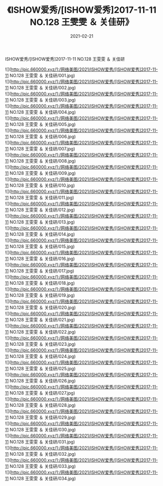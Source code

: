 ﻿---
layout: post
title:  《ISHOW爱秀/[ISHOW爱秀]2017-11-11 NO.128 王雯雯 ＆ 关佳研》
date:   2021-02-21
img: http://pic.660000.xyz/1:/网络美图/2021/ISHOW爱秀/[ISHOW爱秀]2017-11-11 NO.128 王雯雯 ＆ 关佳研/000.jpg
categories: [美女, 清纯, 唯美]
---

ISHOW爱秀/[ISHOW爱秀]2017-11-11 NO.128 王雯雯 ＆ 关佳研

 ![](http://pic.660000.xyz/1:/网络美图/2021/ISHOW爱秀/[ISHOW爱秀]2017-11-11 NO.128 王雯雯 ＆ 关佳研/001.jpg) <br>![](http://pic.660000.xyz/1:/网络美图/2021/ISHOW爱秀/[ISHOW爱秀]2017-11-11 NO.128 王雯雯 ＆ 关佳研/002.jpg) <br>![](http://pic.660000.xyz/1:/网络美图/2021/ISHOW爱秀/[ISHOW爱秀]2017-11-11 NO.128 王雯雯 ＆ 关佳研/003.jpg) <br>![](http://pic.660000.xyz/1:/网络美图/2021/ISHOW爱秀/[ISHOW爱秀]2017-11-11 NO.128 王雯雯 ＆ 关佳研/004.jpg) <br>![](http://pic.660000.xyz/1:/网络美图/2021/ISHOW爱秀/[ISHOW爱秀]2017-11-11 NO.128 王雯雯 ＆ 关佳研/005.jpg) <br>![](http://pic.660000.xyz/1:/网络美图/2021/ISHOW爱秀/[ISHOW爱秀]2017-11-11 NO.128 王雯雯 ＆ 关佳研/006.jpg) <br>![](http://pic.660000.xyz/1:/网络美图/2021/ISHOW爱秀/[ISHOW爱秀]2017-11-11 NO.128 王雯雯 ＆ 关佳研/007.jpg) <br>![](http://pic.660000.xyz/1:/网络美图/2021/ISHOW爱秀/[ISHOW爱秀]2017-11-11 NO.128 王雯雯 ＆ 关佳研/008.jpg) <br>![](http://pic.660000.xyz/1:/网络美图/2021/ISHOW爱秀/[ISHOW爱秀]2017-11-11 NO.128 王雯雯 ＆ 关佳研/009.jpg) <br>![](http://pic.660000.xyz/1:/网络美图/2021/ISHOW爱秀/[ISHOW爱秀]2017-11-11 NO.128 王雯雯 ＆ 关佳研/010.jpg) <br>![](http://pic.660000.xyz/1:/网络美图/2021/ISHOW爱秀/[ISHOW爱秀]2017-11-11 NO.128 王雯雯 ＆ 关佳研/011.jpg) <br>![](http://pic.660000.xyz/1:/网络美图/2021/ISHOW爱秀/[ISHOW爱秀]2017-11-11 NO.128 王雯雯 ＆ 关佳研/012.jpg) <br>![](http://pic.660000.xyz/1:/网络美图/2021/ISHOW爱秀/[ISHOW爱秀]2017-11-11 NO.128 王雯雯 ＆ 关佳研/013.jpg) <br>![](http://pic.660000.xyz/1:/网络美图/2021/ISHOW爱秀/[ISHOW爱秀]2017-11-11 NO.128 王雯雯 ＆ 关佳研/014.jpg) <br>![](http://pic.660000.xyz/1:/网络美图/2021/ISHOW爱秀/[ISHOW爱秀]2017-11-11 NO.128 王雯雯 ＆ 关佳研/015.jpg) <br>![](http://pic.660000.xyz/1:/网络美图/2021/ISHOW爱秀/[ISHOW爱秀]2017-11-11 NO.128 王雯雯 ＆ 关佳研/016.jpg) <br>![](http://pic.660000.xyz/1:/网络美图/2021/ISHOW爱秀/[ISHOW爱秀]2017-11-11 NO.128 王雯雯 ＆ 关佳研/017.jpg) <br>![](http://pic.660000.xyz/1:/网络美图/2021/ISHOW爱秀/[ISHOW爱秀]2017-11-11 NO.128 王雯雯 ＆ 关佳研/018.jpg) <br>![](http://pic.660000.xyz/1:/网络美图/2021/ISHOW爱秀/[ISHOW爱秀]2017-11-11 NO.128 王雯雯 ＆ 关佳研/019.jpg) <br>![](http://pic.660000.xyz/1:/网络美图/2021/ISHOW爱秀/[ISHOW爱秀]2017-11-11 NO.128 王雯雯 ＆ 关佳研/020.jpg) <br>![](http://pic.660000.xyz/1:/网络美图/2021/ISHOW爱秀/[ISHOW爱秀]2017-11-11 NO.128 王雯雯 ＆ 关佳研/021.jpg) <br>![](http://pic.660000.xyz/1:/网络美图/2021/ISHOW爱秀/[ISHOW爱秀]2017-11-11 NO.128 王雯雯 ＆ 关佳研/022.jpg) <br>![](http://pic.660000.xyz/1:/网络美图/2021/ISHOW爱秀/[ISHOW爱秀]2017-11-11 NO.128 王雯雯 ＆ 关佳研/023.jpg) <br>![](http://pic.660000.xyz/1:/网络美图/2021/ISHOW爱秀/[ISHOW爱秀]2017-11-11 NO.128 王雯雯 ＆ 关佳研/024.jpg) <br>![](http://pic.660000.xyz/1:/网络美图/2021/ISHOW爱秀/[ISHOW爱秀]2017-11-11 NO.128 王雯雯 ＆ 关佳研/025.jpg) <br>![](http://pic.660000.xyz/1:/网络美图/2021/ISHOW爱秀/[ISHOW爱秀]2017-11-11 NO.128 王雯雯 ＆ 关佳研/026.jpg) <br>![](http://pic.660000.xyz/1:/网络美图/2021/ISHOW爱秀/[ISHOW爱秀]2017-11-11 NO.128 王雯雯 ＆ 关佳研/027.jpg) <br>![](http://pic.660000.xyz/1:/网络美图/2021/ISHOW爱秀/[ISHOW爱秀]2017-11-11 NO.128 王雯雯 ＆ 关佳研/028.jpg) <br>![](http://pic.660000.xyz/1:/网络美图/2021/ISHOW爱秀/[ISHOW爱秀]2017-11-11 NO.128 王雯雯 ＆ 关佳研/029.jpg) <br>![](http://pic.660000.xyz/1:/网络美图/2021/ISHOW爱秀/[ISHOW爱秀]2017-11-11 NO.128 王雯雯 ＆ 关佳研/030.jpg) <br>![](http://pic.660000.xyz/1:/网络美图/2021/ISHOW爱秀/[ISHOW爱秀]2017-11-11 NO.128 王雯雯 ＆ 关佳研/031.jpg) <br>![](http://pic.660000.xyz/1:/网络美图/2021/ISHOW爱秀/[ISHOW爱秀]2017-11-11 NO.128 王雯雯 ＆ 关佳研/032.jpg) <br>![](http://pic.660000.xyz/1:/网络美图/2021/ISHOW爱秀/[ISHOW爱秀]2017-11-11 NO.128 王雯雯 ＆ 关佳研/033.jpg) <br>![](http://pic.660000.xyz/1:/网络美图/2021/ISHOW爱秀/[ISHOW爱秀]2017-11-11 NO.128 王雯雯 ＆ 关佳研/034.jpg) <br>